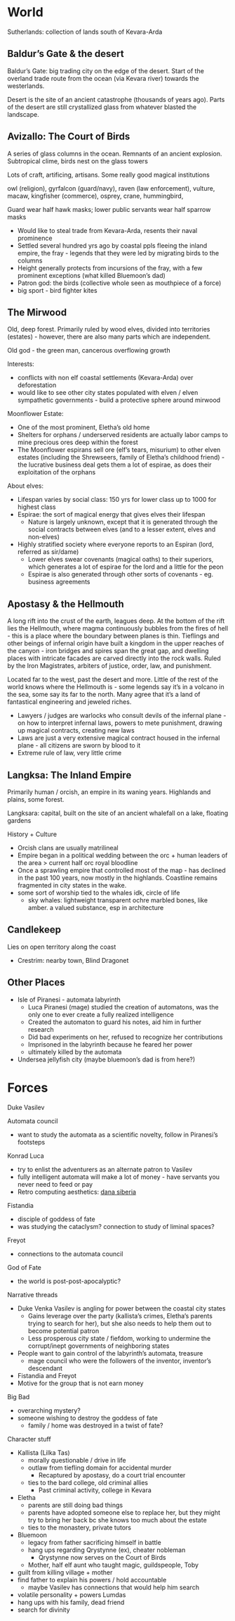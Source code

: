 # World


Sutherlands: collection of lands south of Kevara-Arda

## Baldur’s Gate & the desert

Baldur’s Gate: big trading city on the edge of the desert. Start of the overland trade route from the ocean (via Kevara river) towards the westerlands.

Desert is the site of an ancient catastrophe (thousands of years ago). Parts of the desert are still crystallized glass from whatever blasted the landscape.

## Avizallo: The Court of Birds

A series of glass columns in the ocean. Remnants of an ancient explosion. Subtropical clime, birds nest on the glass towers

Lots of craft, artificing, artisans. Some really good magical institutions

owl (religion), gyrfalcon (guard/navy), raven (law enforcement), vulture, macaw, kingfisher (commerce), osprey, crane, hummingbird,

Guard wear half hawk masks; lower public servants wear half sparrow masks

- Would like to steal trade from Kevara-Arda, resents their naval prominence
- Settled several hundred yrs ago by coastal ppls fleeing the inland empire, the fray - legends that they were led by migrating birds to the columns
- Height generally protects from incursions of the fray, with a few prominent exceptions (what killed Bluemoon’s dad)
- Patron god: the birds (collective whole seen as mouthpiece of a force)
- big sport - bird fighter kites


## The Mirwood

Old, deep forest. Primarily ruled by wood elves, divided into territories (estates) - however, there are also many parts which are independent.

Old god - the green man, cancerous overflowing growth

Interests:

- conflicts with non elf coastal settlements (Kevara-Arda) over deforestation
- would like to see other city states populated with elven / elven sympathetic governments - build a protective sphere around mirwood

  

Moonflower Estate:

- One of the most prominent, Eletha’s old home
- Shelters for orphans / underserved residents are actually labor camps to mine precious ores deep within the forest
- The Moonflower espirans sell ore (elf’s tears, misurium) to other elven estates (including the Shrewseers, family of Eletha’s childhood friend) - the lucrative business deal gets them a lot of espirae, as does their exploitation of the orphans

  

About elves:

- Lifespan varies by social class: 150 yrs for lower class up to 1000 for highest class
- Espirae: the sort of magical energy that gives elves their lifespan
    - Nature is largely unknown, except that it is generated through the social contracts between elves (and to a lesser extent, elves and non-elves)
- Highly stratified society where everyone reports to an Espiran (lord, referred as sir/dame)
    - Lower elves swear covenants (magical oaths) to their superiors, which generates a lot of espirae for the lord and a little for the peon
    - Espirae is also generated through other sorts of covenants - eg. business agreements

## Apostasy & the Hellmouth

A long rift into the crust of the earth, leagues deep. At the bottom of the rift lies the Hellmouth, where magma continuously bubbles from the fires of hell - this is a place where the boundary between planes is thin. Tieflings and other beings of infernal origin have built a kingdom in the upper reaches of the canyon - iron bridges and spires span the great gap, and dwelling places with intricate facades are carved directly into the rock walls. Ruled by the Iron Magistrates, arbiters of justice, order, law, and punishment.

Located far to the west, past the desert and more. Little of the rest of the world knows where the Hellmouth is - some legends say it’s in a volcano in the sea, some say its far to the north. Many agree that it’s a land of fantastical engineering and jeweled riches.

- Lawyers / judges are warlocks who consult devils of the infernal plane - on how to interpret infernal laws, powers to mete punishment, drawing up magical contracts, creating new laws
- Laws are just a very extensive magical contract housed in the infernal plane - all citizens are sworn by blood to it
- Extreme rule of law, very little crime

## Langksa: The Inland Empire

Primarily human / orcish, an empire in its waning years. Highlands and plains, some forest.

Langksara: capital, built on the site of an ancient whalefall on a lake, floating gardens

History + Culture

- Orcish clans are usually matrilineal
- Empire began in a political wedding between the orc + human leaders of the area > current half orc royal bloodline
- Once a sprawling empire that controlled most of the map - has declined in the past 100 years, now mostly in the highlands. Coastline remains fragmented in city states in the wake.
- some sort of worship tied to the whales idk, circle of life
	- sky whales: lightweight transparent ochre marbled bones, like amber. a valued substance, esp in architecture

## Candlekeep

Lies on open territory along the coast

- Crestrim: nearby town, Blind Dragonet

## Other Places

- Isle of Piranesi - automata labyrinth
    - Luca Piranesi (mage) studied the creation of automatons, was the only one to ever create a fully realized intelligence
    - Created the automaton to guard his notes, aid him in further research
    - Did bad experiments on her, refused to recognize her contributions
    - Imprisoned in the labyrinth because he feared her power
    - ultimately killed by the automata
- Undersea jellyfish city (maybe bluemoon’s dad is from here?)

  

# Forces

Duke Vasilev

Automata council

- want to study the automata as a scientific novelty, follow in Piranesi’s footsteps

Konrad Luca

- try to enlist the adventurers as an alternate patron to Vasilev
- fully intelligent automata will make a lot of money - have servants you never need to feed or pay
- Retro computing aesthetics: [dana siberia](https://newsletter.shifthappens.site/archive/the-cursed-universes-of-dana-sibera/)

Fistandia

- disciple of goddess of fate
- was studying the cataclysm? connection to study of liminal spaces?

Freyot

- connections to the automata council

God of Fate

- the world is post-post-apocalyptic?

  

Narrative threads

- Duke Venka Vasilev is angling for power between the coastal city states
    - Gains leverage over the party (kallista’s crimes, Eletha’s parents trying to search for her), but she also needs to help them out to become potential patron
    - Less prosperous city state / fiefdom, working to undermine the corrupt/inept governments of neighboring states
- People want to gain control of the labyrinth’s automata, treasure
    - mage council who were the followers of the inventor, inventor’s descendant
- Fistandia and Freyot
- Motive for the group that is not earn money

Big Bad

- overarching mystery?
- someone wishing to destroy the goddess of fate
    - family / home was destroyed in a twist of fate?

  

Character stuff

- Kallista (Lilka Tas)
    - morally questionable / drive in life
    - outlaw from tiefling domain for accidental murder
        - Recaptured by apostasy, do a court trial encounter
    - ties to the bard college, old criminal allies
        - Past criminal activity, college in Kevara
- Eletha
    - parents are still doing bad things
    - parents have adopted someone else to replace her, but they might try to bring her back bc she knows too much about the estate
    - ties to the monastery, private tutors
- Bluemoon
    - legacy from father sacrificing himself in battle
    - hang ups regarding Qrystynne (ex), cheater nobleman
        - Qrystynne now serves on the Court of Birds
    - Mother, half elf aunt who taught magic, guildspeople,
Toby
- guilt from killing village + mother
- find father to explain his powers / hold accountable
    - maybe Vasilev has connections that would help him search
- volatile personality + powers
Lumdas
- hang ups with his family, dead friend
- search for divinity